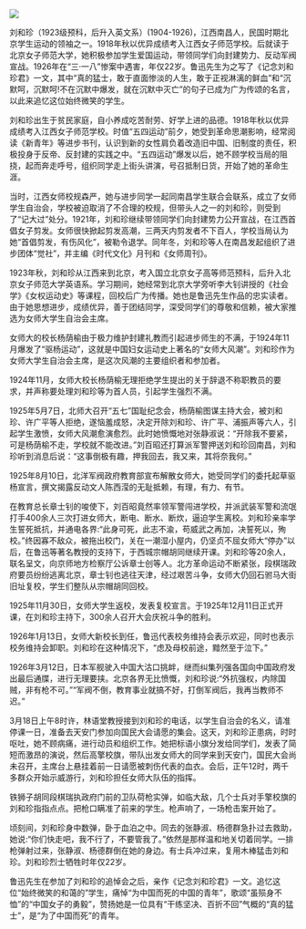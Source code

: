 ![](https://s2.loli.net/2022/08/12/YoEgF5MlVCRhN2G.jpg)

刘和珍（1923级预科，后升入英文系）(1904-1926)，江西南昌人，民国时期北京学生运动的领袖之一。1918年秋以优异成绩考入江西女子师范学校。后就读于北京女子师范大学，她积极参加学生爱国运动，带领同学们向封建势力、反动军阀宣战。1926年在“三·一八”惨案中遇害，年仅22岁。鲁迅先生为之写了《记念刘和珍君》一文，其中“真的猛士，敢于直面惨淡的人生，敢于正视淋漓的鲜血”和“沉默呵，沉默呵!不在沉默中爆发，就在沉默中灭亡”的句子已成为广为传颂的名言，以此来追忆这位始终微笑的学生。

刘和珍出生于贫民家庭，自小养成吃苦耐劳、好学上进的品德。1918年秋以优异成绩考入江西女子师范学校。时值“五四运动”前夕，她受到革命思潮影响，经常阅读《新青年》等进步书刊，认识到新的女性肩负着改造旧中国、旧制度的责任，积极投身于反帝、反封建的实践之中。“五四运动”爆发以后，她不顾学校当局的阻挠，起而奔走呼号，组织同学走上街头讲演，号召抵制日货，开始了她的革命生涯。

当时，江西女师校规森严，她与进步同学一起同南昌学生联合会联系，成立了女师学生自治会，学校被迫取消了不合理的校规，但带头人之一的刘和珍，则受到了“记大过”处分。1921年，刘和珍继续带领同学们向封建势力公开宣战，在江西首倡女子剪发。女师很快掀起剪发高潮，三两天内剪发者不下百人，学校当局认为她“首倡剪发，有伤风化”，被勒令退学。同年冬，刘和珍等人在南昌发起组织了进步团体“觉社”，并主编《时代文化》月刊和《女师周刊》。

1923年秋，刘和珍从江西来到北京，考入国立北京女子高等师范预科，后升入北京女子师范大学英语系。学习期间，她经常到北京大学旁听李大钊讲授的《社会学》《女权运动史》等课程，回校后广为传播。她也是鲁迅先生作品的忠实读者。由于她思想进步，成绩优异，善于团结同学，深受同学们的尊敬和信赖，被大家推选为女师大学生自治会主席。

女师大的校长杨荫榆由于极力维护封建礼教而引起进步师生的不满，于1924年11月爆发了“驱杨运动”，这就是中国妇女运动史上著名的“女师大风潮”。刘和珍作为女师大学生自治会主席，是这次风潮的主要组织者和参加者。

1924年11月，女师大校长杨荫榆无理拒绝学生提出的关于辞退不称职教员的要求，并声称要处理刘和珍等为首人员，引起学生强烈不满。

1925年5月7日，北师大召开“五七”国耻纪念会，杨荫榆图谋主持大会，被刘和珍、许广平等人拒绝，遂恼羞成怒，决定开除刘和珍、许广平、浦振声等六人，引起学生激愤，女师大风潮愈演愈烈。此时她愤慨地对张静淑说：“开除我不要紧，可是杨荫榆不走，学校就不能改进。”刘百昭还打算派军警押送刘和珍回南昌，刘和珍听到消息后说：“这事倒极有趣，押我回去，我又来，其将奈我何。”

1925年8月10日，北洋军阀政府教育部宣布解散女师大，她受同学们的委托起草驱杨宣言，撰文揭露反动文人陈西滢的无耻抵赖，有理，有力、有节。

在教育总长章士钊的唆使下，刘百昭竟然率领军警闯进学校，并派武装军警和流氓打手400余人三次打进女师大，断电、断水、断炊，逼迫学生离校。刘和珍亲率学生誓死抵抗，并通电各界:“此身可死，此志不渝，苟威武之再加，决誓死以，殉校。”终因寡不敌众，被拖出校门，关在一潮湿小屋内，仍坚贞不屈女师大“停办”以后，在鲁迅等著名教授的支持下，于西城宗帽胡同继续开课。刘和珍等20余人，联名呈文，向京师地方检察厅公诉章士创等人。北方革命运动不断紧张，段棋瑞政府要员纷纷逃离北京，章士钊也逃往天津，经过艰苦斗争，女师大仍回石驸马大街旧址复校，学生们整队从宗帽胡同回校。

1925年11月30日，女师大学生返校，发表复校宣言。于1925年12月11日正式开课，在刘和珍主持下，300余人召开大会庆祝斗争的胜利。

1926年1月13日，女师大新校长到任，鲁迅代表校务维持会表示欢迎，同时也表示校务维持会卸职。刘和珍在这种情况下，“虑及母校前途，黯然至于泣下。”

1926年3月12日，日本军舰驶入中国大沽口挑衅，继而纠集列强各国向中国政府发出最后通牒，进行无理要挟。北京各界无比愤慨，刘和珍说:“外抗强权，内除国贼，非有枪不可。”“军阀不倒，教育事业就搞不好，打倒军阀后，我再当教师不迟。”

3月18日上午8时许，林语堂教授接到刘和珍的电话，以学生自治会的名义，请准停课一日，准备去天安门参加向国民大会请愿的集会。这天，刘和珍正患病，时时呕吐，她不顾病痛，进行动员和组织工作。她把标语小旗分发给同学们，发表了简短而激昂的演说，然后高擎校旗，带队出发女师大的同学来到天安门，国民大会尚未召开，主席台上悬挂着前一日请愿被刺伤代表的血衣。会后，正午12时，两千多群众开始示威游行，刘和珍担任女师大队伍的指挥。

铁狮子胡同段棋瑞执政府门前的卫队荷枪实弹，如临大敌，几个士兵对手擎校旗的刘和珍指指点点。把枪口瞒准了前来的学生。枪声响了，一场枪击案开始了。

  顷刻间，刘和珍身中数弹，卧于血泊之中。同去的张静淑、杨德群急扑过去救助，她说:“你们快走吧，我不行了，不要管我了。”依然是那样温和地关切着同学。一排枪弹射过来，张静淑、杨德群倒在她的身边。有士兵冲过来，复用木棒猛击刘和珍。刘和珍烈士牺牲时年仅22岁。

鲁迅先生在参加了刘和珍的追悼会之后，亲作《记念刘和珍君》一文。追忆这位“始终微笑的和蔼的”学生，痛悼“为中国而死的中国的青年”，歌颂“虽殒身不恤”的“中国女子的勇毅”，赞扬她是一位具有“干练坚决、百折不回”气概的“真的猛士”，是“为了中国而死”的青年。